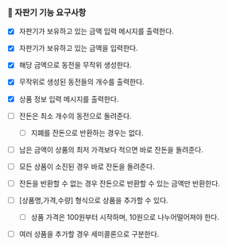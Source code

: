 ### 🚀 자판기 기능 요구사항

- [X] 자판기가 보유하고 있는 금액 입력 메시지를 출력한다.
- [X] 자판기가 보유하고 있는 금액을 입력한다.
- [X] 해당 금액으로 동전을 무작위 생성한다.
- [X] 무작위로 생성된 동전들의 개수를 출력한다.
- [X] 상품 정보 입력 메시지를 출력한다.

- [ ] 잔돈은 최소 개수의 동전으로 돌려준다.
    - [ ] 지폐를 잔돈으로 반환하는 경우는 없다.
- [ ] 남은 금액이 상품의 최저 가격보다 적으면 바로 잔돈을 돌려준다.
- [ ] 모든 상품이 소진된 경우 바로 잔돈을 돌려준다.
- [ ] 잔돈을 반환할 수 없는 경우 잔돈으로 반환할 수 있는 금액만 반환한다.

- [ ] [상품명,가격,수량] 형식으로 상품을 추가할 수 있다.
    - [ ] 상품 가격은 100원부터 시작하며, 10원으로 나누어떨어져야 한다.
- [ ] 여러 상품을 추가할 경우 세미콜론으로 구분한다.